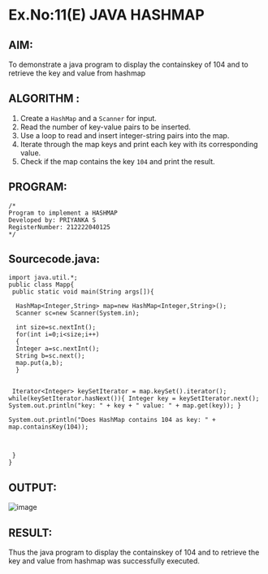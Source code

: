 # Ex.No:11(E) JAVA HASHMAP

## AIM:

To demonstrate a java program to display the containskey of 104 and to retrieve the key and value from hashmap

## ALGORITHM :

1. Create a `HashMap` and a `Scanner` for input.
2. Read the number of key-value pairs to be inserted.
3. Use a loop to read and insert integer-string pairs into the map.
4. Iterate through the map keys and print each key with its corresponding value.
5. Check if the map contains the key `104` and print the result.

## PROGRAM:

```
/*
Program to implement a HASHMAP
Developed by: PRIYANKA S
RegisterNumber: 212222040125
*/
```

## Sourcecode.java:

```
import java.util.*;
public class Mapp{
 public static void main(String args[]){

  HashMap<Integer,String> map=new HashMap<Integer,String>();
  Scanner sc=new Scanner(System.in);

  int size=sc.nextInt();
  for(int i=0;i<size;i++)
  {
  Integer a=sc.nextInt();
  String b=sc.next();
  map.put(a,b);
  }


 Iterator<Integer> keySetIterator = map.keySet().iterator(); while(keySetIterator.hasNext()){ Integer key = keySetIterator.next(); System.out.println("key: " + key + " value: " + map.get(key)); }

System.out.println("Does HashMap contains 104 as key: " + map.containsKey(104));



 }
}
```

## OUTPUT:

![image](https://github.com/user-attachments/assets/afa3308f-1b3e-4099-94d4-297bba455c95)

## RESULT:

Thus the java program to display the containskey of 104 and to retrieve the key and value from hashmap was successfully executed.
